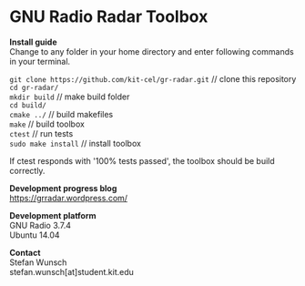 GNU Radio Radar Toolbox
========

**Install guide**  
Change to any folder in your home directory and enter following commands in your terminal.

`git clone https://github.com/kit-cel/gr-radar.git` // clone this repository  
`cd gr-radar/`  
`mkdir build` // make build folder  
`cd build/`  
`cmake ../` // build makefiles  
`make` // build toolbox  
`ctest` // run tests  
`sudo make install` // install toolbox

If ctest responds with '100% tests passed', the toolbox should be build correctly.

**Development progress blog**  
https://grradar.wordpress.com/

**Development platform**  
GNU Radio 3.7.4  
Ubuntu 14.04

**Contact**  
Stefan Wunsch  
stefan.wunsch[at]student.kit.edu
